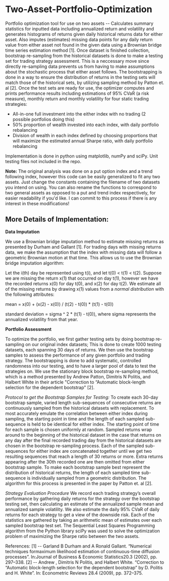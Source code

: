 # Two-Asset-Portfolio-Optimization

Portfolio optimization tool for use on two assets -- Calculates summary statistics for inputted data including annualized return and volatility and generates histograms of returns given daily historical returns data for either asset. Also imputes (estimates) missing data points for any daily return value from either asset not found in the given data using a Brownian bridge time series estimation method [1]. Once dataset is finished collection, bootstrap re-sampling from the historical datasets is done to make a testing set for trading strategy assessment. This is a neccessary move since directly re-sampling data prevents us from having to make assumptions about the stochastic process that either asset follows. The bootstrapping is done in a way to ensure the distribution of returns in the testing sets will match those of the historical sets, by utilizing sampling method by Patton et. al [2]. Once the test sets are ready for use, the optimizer computes and prints performance results including estimations of 95% CVaR (a risk measure), monthly return and monthly volatility for four static trading strategies:

- All-in-one full investment into the either index with no trading (2 possible portfolios doing this)
- 50% proportion of wealth invested into each index, with daily portfolio rebalancing
- Division of wealth in each index defined by choosing proportions that will maximize the estimated annual Sharpe ratio, with daily portfolio rebalancing

Implementation is done in python using matplotlib, numPy and sciPy. Unit testing files not included in the repo.

**Note:** The original analysis was done on a put option index and a trend following index, however this code can be easily generalized to fit any two assets. Just change the constants containing the filename of two datasets you intend on using. You can also rename the functions to correspond to two general assets as opposed to a put and trend index respectively, for easier readability if you'd like. I can commit to this process if there is any interest in these modifications!

## More Details of Implementation:

**Data Imputation**

We use a Brownian bridge imputation method to estimate missing returns as presented by Durham and Gallant [1]. For trading days with missing returns data, we make the assumption that the index with missing data will follow a geometric Brownian motion at that time. This allows us to use the Brownian bridge imputation algorithm: 

Let the i(th) day be represented using t(i), and let t(0) < t(1) < t(2). Suppose we are missing the return x(1) that occurred on day t(1), however we have the recorded returns x(0) for day t(0), and x(2) for day t(2). We estimate all of the missing returns by drawing x(1) values from a *normal distribution* with the following attributes:

mean = x(0) + (x(2) - x(0)) / (t(2) - t(0)) * (t(1) - t(0))

standard deviation = sigma ^ 2 * (t(1) - t(0)), where sigma represents the annualized volatility from that year.  

**Portfolio Assessment**

To optimize the portfolio, we first gather testing sets by doing bootstrap re-sampling on our original index datasets; This is done to create 1000 testing datasets, each spanning 30 days of returns. We then use the bootstrap samples to assess the performance of any given portfolio and trading strategy. The bootstrapping is done to add systematic, controlled randomness into our testing, and to have a larger pool of data to test the strategies on. We use the stationary block bootstrap re-sampling method, which is a method presented by Andrew Patton, Dimitris N Politis, and Halbert White in their article "Correction to “Automatic block-length selection for the dependent bootstrap" [2].

*Protocol to get the Bootstrap Samples for Testing:*
To create each 30-day bootstrap sample, varied length sub-sequences of consecutive returns are continuously sampled from the historical datasets with replacement. To most accurately emulate the correlation between either index during sampling, the starting point in time and the length of each sampled sub-sequence is held to be identical for either index. The starting point of time for each sample is chosen uniformly at random. Sampled returns wrap around to the beginning of the historical dataset in the case that returns on any day after the final recorded trading day from the historical datasets are chosen in the bootstrap re-sampling process. Each of the sampled sub-sequences for either index are concatenated together until we get two resulting sequences that reach a length of 30 returns or more. Extra returns appearing after the 30th recorded one are then omitted from either bootstrap sample.
To make each bootstrap sample best represent the distribution of historical returns, the length of each sampled time sub-sequence is individually sampled from a geometric distribution. The algorithm for this process is presented in the paper by Patton et. al [2].

*Strategy Evaluation Procedure*
We record each trading strategy’s overall performance by gathering daily returns for the strategy over the bootstrap testing set, then calculating an estimate of the annualized sample mean and annualized sample volatility. We also estimate the daily 95% CVaR of daily returns for each strategy to get a view of the downside risk. Each of the statistics are gathered by taking an arithmetic mean of estimates over each sampled bootstrap test set.
The Sequential Least Squares Programming algorithm from the Python library sciPy was used to solve the optimization problem of maximizing the Sharpe ratio between the two assets.

References:
[1] -- Garland  B  Durham  and  A  Ronald  Gallant.  “Numerical  techniques  formaximum likelihood estimation of continuous-time diffusion processes”. In:Journal of Business & Economic Statistics20.3 (2002), pp. 297–338.
[2] -- Andrew  , Dimitris N Politis, and Halbert White. “Correction to “Automatic block-length selection for the dependent bootstrap” by D. Politis and H. White”. In: Econometric Reviews 28.4 (2009), pp. 372–375.

